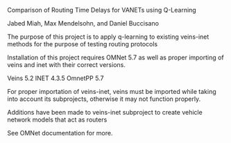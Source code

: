Comparison of Routing Time Delays for VANETs using Q-Learning

Jabed Miah, Max Mendelsohn, and Daniel Buccisano

The purpose of this project is to apply q-learning to existing veins-inet methods 
for the purpose of testing routing protocols

Installation of this project requires OMNet 5.7 as well as proper importing of veins and inet
with their correct versions.

Veins 5.2
INET 4.3.5
OmnetPP 5.7


For proper importation of veins-inet, veins must be imported while taking into account its 
subprojects, otherwise it may not function properly.

Additions have been made to veins-inet subproject to create vehicle network models that 
act as routers

See OMNet documentation for more.
